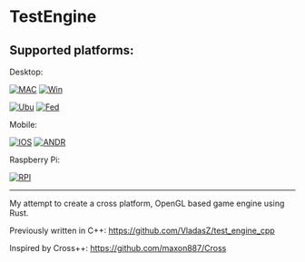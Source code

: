 # TestEngine

## Supported platforms:

[MAC1]: https://github.com/vladasz/test_engine/actions/workflows/mac.yml/badge.svg
[UBU1]: https://github.com/vladasz/test_engine/actions/workflows/ubuntu.yml/badge.svg
[FED1]: https://github.com/vladasz/test_engine/actions/workflows/fedora.yml/badge.svg
[WIN1]: https://github.com/vladasz/test_engine/actions/workflows/windows.yml/badge.svg
[IOSS1]: https://github.com/vladasz/test_engine/actions/workflows/ios.yml/badge.svg
[ANDR1]: https://github.com/vladasz/test_engine/actions/workflows/android.yml/badge.svg
[RPI1]: https://github.com/vladasz/test_engine/actions/workflows/raspberry.yml/badge.svg

[LMAC]: https://github.com/VladasZ/test_engine/actions/workflows/mac.yml
[LUBU]: https://github.com/VladasZ/test_engine/actions/workflows/ubuntu.yml
[LFED]: https://github.com/VladasZ/test_engine/actions/workflows/fedora.yml
[LWIN]: https://github.com/VladasZ/test_engine/actions/workflows/windows.yml
[LIOSD]: https://github.com/VladasZ/test_engine/actions/workflows/ios.yml
[ANDR]: https://github.com/VladasZ/test_engine/actions/workflows/android.yml
[RPI]: https://github.com/VladasZ/test_engine/actions/workflows/raspberry.yml

Desktop:

[![MAC][MAC1]][LMAC]
[![Win][WIN1]][LWIN]

[![Ubu][UBU1]][LUBU]
[![Fed][FED1]][LFED]

Mobile:

[![IOS][IOSS1]][LIOSD]
[![ANDR][ANDR1]][ANDR]

Raspberry Pi:

[![RPI][RPI1]][RPI]


---

My attempt to create a cross platform, OpenGL based game engine using Rust.

Previously written in C++: https://github.com/VladasZ/test_engine_cpp

Inspired by Cross++: https://github.com/maxon887/Cross
